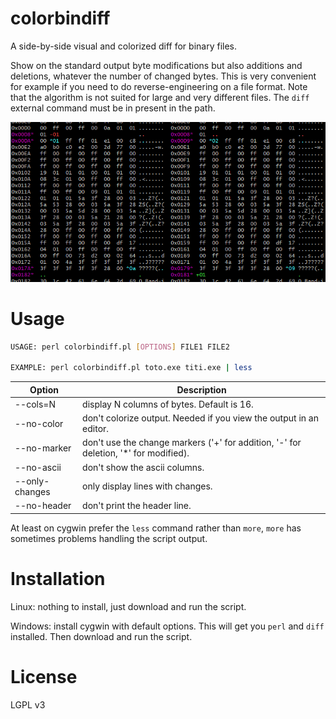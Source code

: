 # colorbindiff
A side-by-side visual and colorized diff for binary files. 

Show on the standard output byte modifications but also additions and deletions, whatever the number of changed bytes. This is very convenient for example if you need to do reverse-engineering on a file format. Note that the algorithm is not suited for large and very different files. The `diff` external command must be in present in the path.

![screen snapshot](screen-snapshot.png)

# Usage
```bash
USAGE: perl colorbindiff.pl [OPTIONS] FILE1 FILE2

EXAMPLE: perl colorbindiff.pl toto.exe titi.exe | less
```

| Option | Description 
| --- | ---
|--cols=N | display N columns of bytes. Default is 16.
|--no-color | don't colorize output. Needed if you view the output in an editor.
|--no-marker | don't use the change markers ('\+' for addition, '\-' for deletion, '\*' for modified).
|--no-ascii  | don't show the ascii columns.
|--only-changes | only display lines with changes.
|--no-header | don't print the header line.

At least on cygwin prefer the `less` command rather than `more`, `more` has sometimes problems handling the script output.

# Installation
Linux: nothing to install, just download and run the script.

Windows: install cygwin with default options. This will get you `perl` and `diff` installed. Then download and run the script.

# License
LGPL v3
